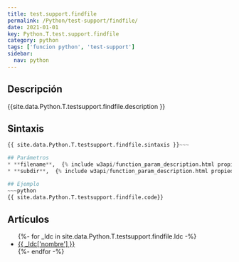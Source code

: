 ```yaml
---
title: test.support.findfile
permalink: /Python/test-support/findfile/
date: 2021-01-01
key: Python.T.test.support.findfile
category: python
tags: ['funcion python', 'test-support']
sidebar: 
  nav: python
---
```


## Descripción
{{site.data.Python.T.testsupport.findfile.description }}

## Sintaxis
~~~python
{{ site.data.Python.T.testsupport.findfile.sintaxis }}~~~

## Parámetros
* **filename**,  {% include w3api/function_param_description.html propiedad=site.data.Python.T.test.support.findfile valor="filename" %}
* **subdir**,  {% include w3api/function_param_description.html propiedad=site.data.Python.T.test.support.findfile valor="subdir" %}

## Ejemplo
~~~python
{{ site.data.Python.T.testsupport.findfile.code}}
~~~

## Artículos
<ul>
{%- for _ldc in site.data.Python.T.testsupport.findfile.ldc -%}
   <li>
       <a href="{{_ldc['url'] }}">{{ _ldc['nombre'] }}</a>
   </li>
{%- endfor -%}
</ul>
